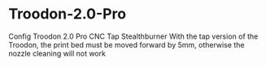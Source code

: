 # Troodon-2.0-Pro
Config Troodon 2.0 Pro CNC Tap Stealthburner
With the tap version of the Troodon, the print bed must be moved forward by 5mm, otherwise the nozzle cleaning will not work 
